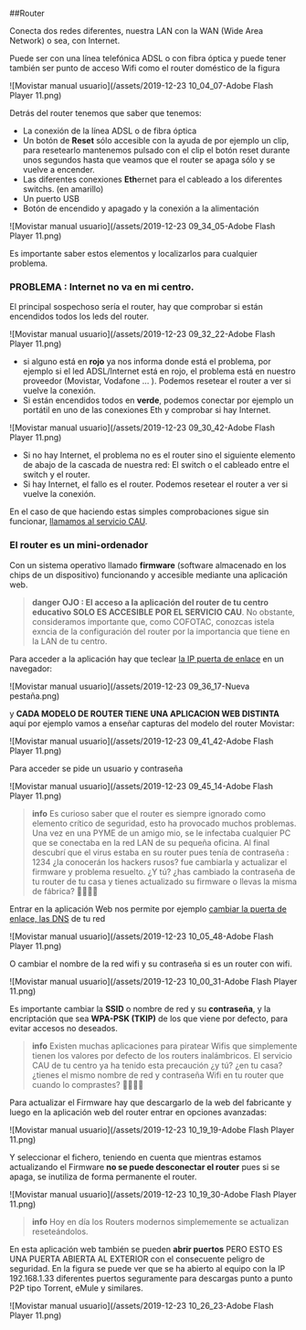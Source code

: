 ##Router

Conecta dos redes diferentes, nuestra LAN con la WAN (Wide Area Network) o sea, con Internet. 

Puede ser con una línea telefónica ADSL o con fibra óptica y puede tener también ser punto de acceso Wifi como el router doméstico de la figura

![Movistar manual usuario](/assets/2019-12-23 10_04_07-Adobe Flash Player 11.png)

Detrás del router tenemos que saber que tenemos:
* La conexión de la línea ADSL o de fibra óptica
* Un botón de **Reset** sólo accesible con la ayuda de por ejemplo un clip, para resetearlo mantenemos pulsado con el clip el botón reset durante unos segundos hasta que veamos que el router se apaga sólo y se vuelve a encender.
* Las diferentes conexiones **Eth**ernet para el cableado a los diferentes switchs. (en amarillo)
* Un puerto USB
* Botón de encendido y apagado y la conexión a la alimentación

![Movistar manual usuario](/assets/2019-12-23 09_34_05-Adobe Flash Player 11.png)

Es importante saber estos elementos y localizarlos para cualquier problema.

### PROBLEMA : Internet no va en mi centro.

El principal sospechoso sería el router, hay que comprobar si están encendidos todos los leds del router.

![Movistar manual usuario](/assets/2019-12-23 09_32_22-Adobe Flash Player 11.png)

* si alguno está en **rojo** ya nos informa donde está el problema, por ejemplo si el led ADSL/Internet  está en rojo, el problema está en nuestro proveedor (Movistar, Vodafone ... ). Podemos resetear el router a ver si vuelve la conexión.
* Si están encendidos todos en **verde**, podemos conectar por ejemplo un portátil en uno de las conexiones Eth y comprobar si hay Internet.
 
![Movistar manual usuario](/assets/2019-12-23 09_30_42-Adobe Flash Player 11.png)
 
* Si no hay Internet, el problema no es el router sino el siguiente elemento de abajo de la cascada de nuestra red: El switch o el cableado entre el switch y el router.
* Si hay Internet, el fallo es el router. Podemos resetear el router a ver si vuelve la conexión.
   
En el caso de que haciendo estas simples comprobaciones sigue sin funcionar, [llamamos al servicio CAU](/problemas-que-hago.md).
   
### El router es un mini-ordenador

Con un sistema operativo llamado **firmware** (software almacenado en los chips de un dispositivo) funcionando y accesible mediante una aplicación web. 

>**danger**
>**OJO : El acceso a la aplicación del router de tu centro educativo SOLO ES ACCESIBLE POR EL SERVICIO CAU**. No obstante, consideramos importante que, como COFOTAC, conozcas istela exncia de la configuración del router por la importancia que tiene en la LAN de tu centro.

Para acceder a la aplicación hay que teclear [la IP puerta de enlace](/redes/ips.md) en un navegador:

![Movistar manual usuario](/assets/2019-12-23 09_36_17-Nueva pestaña.png)

y **CADA MODELO DE ROUTER TIENE UNA APLICACION WEB DISTINTA** aquí por ejemplo vamos a enseñar capturas del modelo del router Movistar:

![Movistar manual usuario](/assets/2019-12-23 09_41_42-Adobe Flash Player 11.png)

Para acceder se pide un usuario y contraseña

![Movistar manual usuario](/assets/2019-12-23 09_45_14-Adobe Flash Player 11.png)

>**info**
>Es curioso saber que el router es siempre ignorado como elemento crítico de seguridad, esto ha provocado muchos problemas. Una vez en una PYME de un amigo mio, se le infectaba cualquier PC que se conectaba en la red LAN de su pequeña oficina. Al final descubrí que el virus estaba en su router pues tenía de contraseña : 1234 ¿la conocerán los hackers rusos? fue cambiarla y actualizar el firmware y problema resuelto. ¿Y tú? ¿has cambiado la contraseña de tu router de tu casa y tienes actualizado su firmware o llevas la misma de fábrica? 🤨🤔😰🤢

Entrar en la aplicación Web nos permite por ejemplo [cambiar la puerta de enlace, las DNS](/redes/ips.md) de tu red

![Movistar manual usuario](/assets/2019-12-23 10_05_48-Adobe Flash Player 11.png)

O cambiar el nombre de la red wifi y su contraseña si es un router con wifi.

![Movistar manual usuario](/assets/2019-12-23 10_00_31-Adobe Flash Player 11.png)


Es importante cambiar la **SSID** o nombre de red y su **contraseña**, y la encriptación que sea **WPA-PSK (TKIP)** de los que viene por defecto, para evitar accesos no deseados. 

>**info**
>Existen muchas aplicaciones para piratear Wifis que simplemente tienen los valores por defecto de los routers inalámbricos. El servicio CAU de tu centro ya ha tenido esta precaución ¿y tú? ¿en tu casa? ¿tienes el mismo nombre de red y contraseña Wifi en tu router que cuando lo comprastes? 🤢🤢🤢🤢

Para actualizar el Firmware hay que descargarlo de la web del fabricante y luego en la aplicación web del router entrar en opciones avanzadas:

![Movistar manual usuario](/assets/2019-12-23 10_19_19-Adobe Flash Player 11.png)

Y seleccionar el fichero, teniendo en cuenta que mientras estamos actualizando el Firmware **no se puede desconectar el router** pues si se apaga, se inutiliza de forma permanente el router.

![Movistar manual usuario](/assets/2019-12-23 10_19_30-Adobe Flash Player 11.png)

>**info**
>Hoy en día los Routers modernos simplememente se actualizan reseteándolos.

En esta aplicación web también se pueden **abrir puertos** PERO ESTO ES UNA PUERTA ABIERTA AL EXTERIOR con el consecuente peligro de seguridad. En la figura se puede ver que se ha abierto al equipo con la IP 192.168.1.33 diferentes puertos seguramente para descargas punto a punto P2P tipo Torrent, eMule y similares.

![Movistar manual usuario](/assets/2019-12-23 10_26_23-Adobe Flash Player 11.png)
